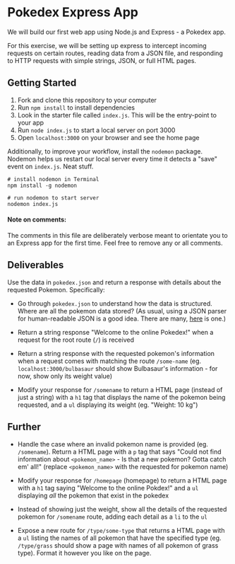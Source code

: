 # Pokedex Express App

We will build our first web app using Node.js and Express - a Pokedex app.

For this exercise, we will be setting up express to intercept incoming requests on certain routes, reading data from a JSON file, and responding to HTTP requests with simple strings, JSON, or full HTML pages.

## Getting Started

1.  Fork and clone this repository to your computer
2.  Run `npm install` to install dependencies
3.  Look in the starter file called `index.js`. This will be the entry-point to your app
4.  Run `node index.js` to start a local server on port 3000
5.  Open `localhost:3000` on your browser and see the home page

Additionally, to improve your workflow, install the `nodemon` package. Nodemon helps us restart our local server every time it detects a "save" event on `index.js`. Neat stuff.

```
# install nodemon in Terminal
npm install -g nodemon

# run nodemon to start server
nodemon index.js
```

#### Note on comments:

The comments in this file are deliberately verbose meant to orientate you to an Express app for the first time. Feel free to remove any or all comments.

## Deliverables

Use the data in `pokedex.json` and return a response with details about the requested Pokemon. Specifically:

* Go through `pokedex.json` to understand how the data is structured. Where are all the pokemon data stored? (As usual, using a JSON parser for human-readable JSON is a good idea. There are many, [here](http://jsonprettyprint.com/) is one.)

* Return a string response "Welcome to the online Pokedex!" when a request for the root route (`/`) is received

* Return a string response with the requested pokemon's information when a request comes with matching the route `/some-name` (eg. `localhost:3000/bulbasaur` should show Bulbasaur's information - for now, show only its weight value)

* Modify your response for `/somename` to return a HTML page (instead of just a string) with a `h1` tag that displays the name of the pokemon being requested, and a `ul` displaying its weight (eg. "Weight: 10 kg")

## Further

* Handle the case where an invalid pokemon name is provided (eg. `/somename`). Return a HTML page with a `p` tag that says "Could not find information about `<pokemon_name>` - Is that a new pokemon? Gotta catch em' all!" (replace `<pokemon_name>` with the requested for pokemon name)

* Modify your response for `/homepage` (homepage) to return a HTML page with a `h1` tag saying "Welcome to the online Pokdex!" and a `ul` displaying _all_ the pokemon that exist in the pokedex

* Instead of showing just the weight, show all the details of the requested pokemon for `/somename` route, adding each detail as a `li` to the `ul`

* Expose a new route for `/type/some-type` that returns a HTML page with a `ul` listing the names of all pokemon that have the specified type (eg. `/type/grass` should show a page with names of all pokemon of grass type). Format it however you like on the page.
